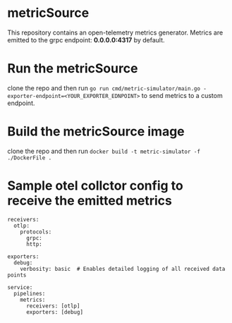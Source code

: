# metricSource
This repository contains an open-telemetry metrics generator. Metrics are emitted to the grpc endpoint: **0.0.0.0:4317** by default.

# Run the metricSource
clone the repo and then run ```go run cmd/metric-simulator/main.go -exporter-endpoint=<YOUR_EXPORTER_EDNPOINT>``` to send metrics to a custom endpoint.

# Build the metricSource image
clone the repo and then run ```docker build -t metric-simulator -f ./DockerFile .```

# Sample otel collctor config to receive the emitted metrics

```
receivers:
  otlp:
    protocols:
      grpc:
      http:

exporters:
  debug:
    verbosity: basic  # Enables detailed logging of all received data points

service:
  pipelines:
    metrics:
      receivers: [otlp]
      exporters: [debug]
```
